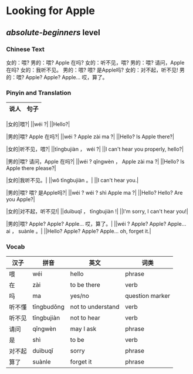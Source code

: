 # Looking for Apple
## *absolute-beginners* level

### Chinese Text
女的：喂?
男的：喂? Apple 在吗?
女的：听不见，喂?
男的：喂? 请问，Apple 在吗?
女的：我听不见。
男的：喂? 喂? 是Apple吗?
女的：对不起，听不见!
男的：喂? Apple? Apple? Apple... 哎，算了。

### Pinyin and Translation
|说人|句子|
|----|----|

|女的|喂?|
||wéi ?|
||Hello?|

|男的|喂? Apple 在吗?|
||wéi ? Apple zài ma ?|
||Hello? Is Apple there?|

|女的|听不见，喂?|
||tīngbujiàn ， wéi ?|
||I can't hear you properly, hello?|

|男的|喂? 请问，Apple 在吗?|
||wéi ? qǐngwèn ， Apple zài ma ?|
||Hello? Is Apple there please?|

|女的|我听不见。|
||wǒ tīngbujiàn 。|
||I can't hear you.|

|男的|喂? 喂? 是Apple吗?|
||wéi ? wéi ? shì Apple ma ?|
||Hello? Hello? Are you Apple?|

|女的|对不起，听不见!|
||duìbuqǐ ， tīngbujiàn !|
||I'm sorry, I can't hear you!|

|男的|喂? Apple? Apple? Apple... 哎，算了。|
||wéi ? Apple? Apple? Apple... ai ， suànle 。|
||Hello? Apple? Apple? Apple... oh, forget it.|
### Vocab
|汉子|拼音|英文|词类|
|----|----|----|----|
|喂|wéi|hello|phrase|
|在|zài|to be there|verb|
|吗|ma|yes/no|question marker|
|听不懂|tīngbudǒng|not to understand|verb|
|听不见|tīngbujiàn|not to hear|verb|
|请问|qǐngwèn|may I ask|phrase|
|是|shì|to be|verb|
|对不起|duìbuqǐ|sorry|phrase|
|算了|suànle|forget it|phrase|